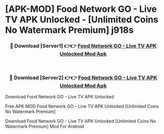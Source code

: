 # [APK-MOD] Food Network GO - Live TV APK Unlocked - [Unlimited Coins No Watermark Premium] j918s



<div align="center">
<h3>🔴 Download [Server1] 👉👉 <a href="https://momento.my/?title=Food_Network_GO_-_Live_TV_APK_Unlocked">Food Network GO - Live TV APK Unlocked Mod Apk</a></h3><br>

<h3>🔴 Download [Server2] 👉👉 <a href="https://momento.my/?title=Food_Network_GO_-_Live_TV_APK_Unlocked">Food Network GO - Live TV APK Unlocked Mod Apk</a></h3>
</div>



Download Food Network GO - Live TV APK Unlocked 

Free APK MOD Food Network GO - Live TV APK Unlocked [Unlimited Coins No Watermark Premium]

Download Food Network GO - Live TV APK Unlocked [Unlimited Coins No Watermark Premium] Mod For Android
